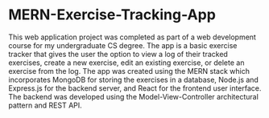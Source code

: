 # MERN-Exercise-Tracking-App
This web application project was completed as part of a web development course for my undergraduate CS degree. The app is a basic exercise tracker that gives the user the option to view a log of their tracked exercises, create a new exercise, edit an existing exercise, or delete an exercise from the log. The app was created using the MERN stack which incorporates MongoDB for storing the exercises in a database, Node.js and Express.js for the backend server, and React for the frontend user interface. The backend was developed using the Model-View-Controller architectural pattern and REST API. 
